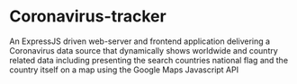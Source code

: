 # Coronavirus-tracker
An ExpressJS driven web-server and frontend application delivering a Coronavirus data source that dynamically shows worldwide and country related data including presenting the search countries national flag and the country itself on a map using the Google Maps Javascript API 
